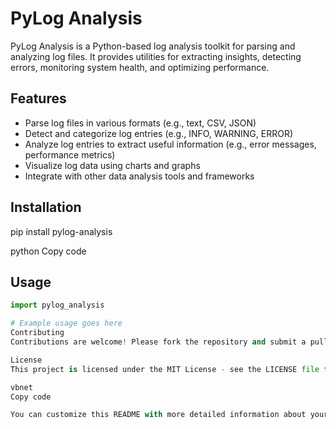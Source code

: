 # PyLog Analysis

PyLog Analysis is a Python-based log analysis toolkit for parsing and analyzing log files. It provides utilities for extracting insights, detecting errors, monitoring system health, and optimizing performance.

## Features

- Parse log files in various formats (e.g., text, CSV, JSON)
- Detect and categorize log entries (e.g., INFO, WARNING, ERROR)
- Analyze log entries to extract useful information (e.g., error messages, performance metrics)
- Visualize log data using charts and graphs
- Integrate with other data analysis tools and frameworks

## Installation

pip install pylog-analysis

python
Copy code

## Usage

```python
import pylog_analysis

# Example usage goes here
Contributing
Contributions are welcome! Please fork the repository and submit a pull request.

License
This project is licensed under the MIT License - see the LICENSE file for details.

vbnet
Copy code

You can customize this README with more detailed information about your proje